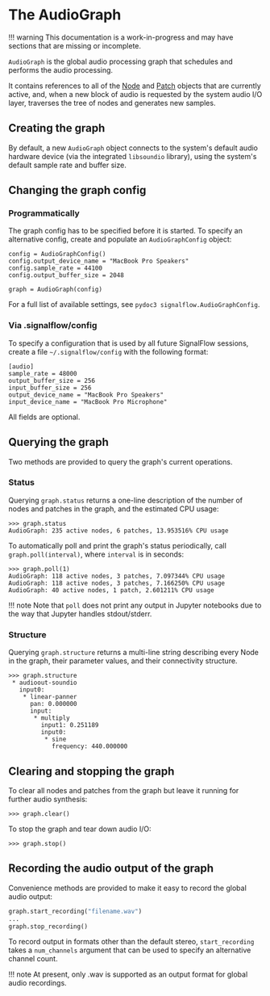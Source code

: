 # The AudioGraph

!!! warning
    This documentation is a work-in-progress and may have sections that are missing or incomplete.

`AudioGraph` is the global audio processing graph that schedules and performs the audio processing.

It contains references to all of the [Node](/node) and [Patch](/patch) objects that are currently active, and, when a new block of audio is requested by the system audio I/O layer, traverses the tree of nodes and generates new samples.

## Creating the graph

By default, a new `AudioGraph` object connects to the system's default audio hardware device (via the integrated `libsoundio` library), using the system's default sample rate and buffer size. 

## Changing the graph config

### Programmatically

The graph config has to be specified before it is started. To specify an alternative config, create and populate an `AudioGraphConfig` object:

```
config = AudioGraphConfig()
config.output_device_name = "MacBook Pro Speakers"
config.sample_rate = 44100
config.output_buffer_size = 2048

graph = AudioGraph(config)
```

For a full list of available settings, see `pydoc3 signalflow.AudioGraphConfig`.

### Via .signalflow/config

To specify a configuration that is used by all future SignalFlow sessions, create a file `~/.signalflow/config` with the following format:

```
[audio]
sample_rate = 48000
output_buffer_size = 256
input_buffer_size = 256
output_device_name = "MacBook Pro Speakers"
input_device_name = "MacBook Pro Microphone"
```

All fields are optional.

## Querying the graph 

Two methods are provided to query the graph's current operations.

### Status

Querying `graph.status` returns a one-line description of the number of nodes and patches in the graph, and the estimated CPU usage:

```
>>> graph.status
AudioGraph: 235 active nodes, 6 patches, 13.953516% CPU usage
```

To automatically poll and print the graph's status periodically, call `graph.poll(interval)`, where `interval` is in seconds:

```
>>> graph.poll(1)
AudioGraph: 118 active nodes, 3 patches, 7.097344% CPU usage
AudioGraph: 118 active nodes, 3 patches, 7.166250% CPU usage
AudioGraph: 40 active nodes, 1 patch, 2.601211% CPU usage
```

!!! note
    Note that `poll` does not print any output in Jupyter notebooks due to the way that Jupyter handles stdout/stderr.

### Structure

Querying `graph.structure` returns a multi-line string describing every Node in the graph, their parameter values, and their connectivity structure.

```
>>> graph.structure
 * audioout-soundio
   input0:
    * linear-panner
      pan: 0.000000
      input:
       * multiply
         input1: 0.251189
         input0:
          * sine
            frequency: 440.000000
```

## Clearing and stopping the graph

To clear all nodes and patches from the graph but leave it running for further audio synthesis:

```
>>> graph.clear()
```

To stop the graph and tear down audio I/O:

```
>>> graph.stop()
```

## Recording the audio output of the graph

Convenience methods are provided to make it easy to record the global audio output:

```python
graph.start_recording("filename.wav")
...
graph.stop_recording()
```

To record output in formats other than the default stereo, `start_recording` takes a `num_channels` argument that can be used to specify an alternative channel count.

!!! note
    At present, only .wav is supported as an output format for global audio recordings. 